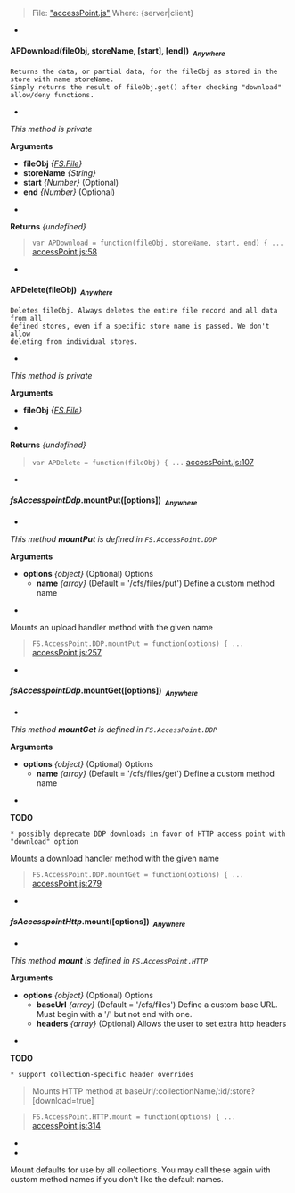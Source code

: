 > File: ["accessPoint.js"](accessPoint.js)
> Where: {server|client}

-

#### <a name="APDownload"></a>APDownload(fileObj, storeName, [start], [end])&nbsp;&nbsp;<sub><i>Anywhere</i></sub> ####
```
Returns the data, or partial data, for the fileObj as stored in the
store with name storeName.
Simply returns the result of fileObj.get() after checking "download"
allow/deny functions.
```
-
*This method is private*

__Arguments__

* __fileObj__ *{[FS.File](#FS.File)}*  
* __storeName__ *{String}*  
* __start__ *{Number}*    (Optional)
* __end__ *{Number}*    (Optional)

-

__Returns__  *{undefined}*




> ```var APDownload = function(fileObj, storeName, start, end) { ...``` [accessPoint.js:58](accessPoint.js#L58)

-

#### <a name="APDelete"></a>APDelete(fileObj)&nbsp;&nbsp;<sub><i>Anywhere</i></sub> ####
```
Deletes fileObj. Always deletes the entire file record and all data from all
defined stores, even if a specific store name is passed. We don't allow
deleting from individual stores.
```
-
*This method is private*

__Arguments__

* __fileObj__ *{[FS.File](#FS.File)}*  

-

__Returns__  *{undefined}*


> ```var APDelete = function(fileObj) { ...``` [accessPoint.js:107](accessPoint.js#L107)

-

#### <a name="FS.AccessPoint.DDP.mountPut"></a>*fsAccesspointDdp*.mountPut([options])&nbsp;&nbsp;<sub><i>Anywhere</i></sub> ####
-
*This method __mountPut__ is defined in `FS.AccessPoint.DDP`*

__Arguments__

* __options__ *{object}*    (Optional)
Options
    - __name__ *{array}*    (Default = '/cfs/files/put')
Define a custom method name

-

Mounts an upload handler method with the given name

> ```FS.AccessPoint.DDP.mountPut = function(options) { ...``` [accessPoint.js:257](accessPoint.js#L257)

-

#### <a name="FS.AccessPoint.DDP.mountGet"></a>*fsAccesspointDdp*.mountGet([options])&nbsp;&nbsp;<sub><i>Anywhere</i></sub> ####
-
*This method __mountGet__ is defined in `FS.AccessPoint.DDP`*

__Arguments__

* __options__ *{object}*    (Optional)
Options
    - __name__ *{array}*    (Default = '/cfs/files/get')
Define a custom method name

-

__TODO__
```
* possibly deprecate DDP downloads in favor of HTTP access point with "download" option
```

Mounts a download handler method with the given name

> ```FS.AccessPoint.DDP.mountGet = function(options) { ...``` [accessPoint.js:279](accessPoint.js#L279)

-

#### <a name="FS.AccessPoint.HTTP.mount"></a>*fsAccesspointHttp*.mount([options])&nbsp;&nbsp;<sub><i>Anywhere</i></sub> ####
-
*This method __mount__ is defined in `FS.AccessPoint.HTTP`*

__Arguments__

* __options__ *{object}*    (Optional)
Options
    - __baseUrl__ *{array}*    (Default = '/cfs/files')
Define a custom base URL. Must begin with a '/' but not end with one.
    - __headers__ *{array}*    (Optional)
Allows the user to set extra http headers

-

__TODO__
```
* support collection-specific header overrides
```

> Mounts HTTP method at baseUrl/:collectionName/:id/:store?[download=true]

> ```FS.AccessPoint.HTTP.mount = function(options) { ...``` [accessPoint.js:314](accessPoint.js#L314)

-

-
Mount defaults for use by all collections. You may call these
again with custom method names if you don't like the default names.
